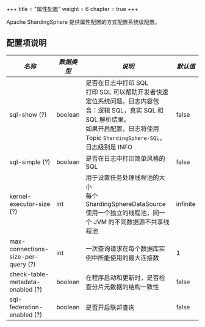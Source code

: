 +++
title = "属性配置"
weight = 6
chapter = true
+++

Apache ShardingSphere 提供属性配置的方式配置系统级配置。

## 配置项说明

| *名称*                              | *数据类型*  | *说明*                                                                                                                                                                      | *默认值*  |
| ---------------------------------- | ---------- | -------------------------------------------------------------------------------------------------------------------------------------------------------------------------- | -------- |
| sql-show (?)                       | boolean    | 是否在日志中打印 SQL<br /> 打印 SQL 可以帮助开发者快速定位系统问题。日志内容包含：逻辑 SQL，真实 SQL 和 SQL 解析结果。<br /> 如果开启配置，日志将使用 Topic `ShardingSphere-SQL`，日志级别是 INFO | false    |
| sql-simple (?)                     | boolean    | 是否在日志中打印简单风格的 SQL                                                                                                                                                  | false    |
| kernel-executor-size (?)           | int        | 用于设置任务处理线程池的大小<br />每个 ShardingSphereDataSource 使用一个独立的线程池，同一个 JVM 的不同数据源不共享线程池                                                                  | infinite |
| max-connections-size-per-query (?) | int        | 一次查询请求在每个数据库实例中所能使用的最大连接数                                                                                                                                   | 1        |
| check-table-metadata-enabled (?)   | boolean    | 在程序启动和更新时，是否检查分片元数据的结构一致性                                                                                                                                   | false    |
| sql-federation-enabled (?)         | boolean    | 是否开启联邦查询                                                                                                                                                               | false    |
